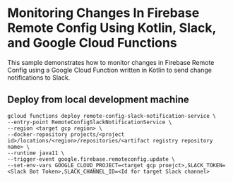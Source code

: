 # Monitoring Changes In Firebase Remote Config Using Kotlin, Slack, and Google Cloud Functions
This sample demonstrates how to monitor changes in Firebase Remote Config using a Google Cloud Function written in Kotlin to send change notifications to Slack.

## Deploy from local development machine
```
gcloud functions deploy remote-config-slack-notification-service \
--entry-point RemoteConfigSlackNotificationService \
--region <target gcp region> \
--docker-repository projects/<project id>/locations/<region>/repositories/<artifact registry repository name> \
--runtime java11 \
--trigger-event google.firebase.remoteconfig.update \
--set-env-vars GOOGLE_CLOUD_PROJECT=<target gcp proejct>,SLACK_TOKEN=<Slack Bot Token>,SLACK_CHANNEL_ID=<Id for target Slack channel>
```